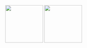 <p style="display:inline">
  <img src="https://github-readme-stats.vercel.app/api?username=Primezane&show_icons=true&theme=tokyonight" style="height:120px">
  <img src="https://github-readme-stats.vercel.app/api/top-langs/?username=Primezane&hide=css,html,jupyter%20notebook&theme=tokyonight&langs_count=2" style="height:120px">
</p>
